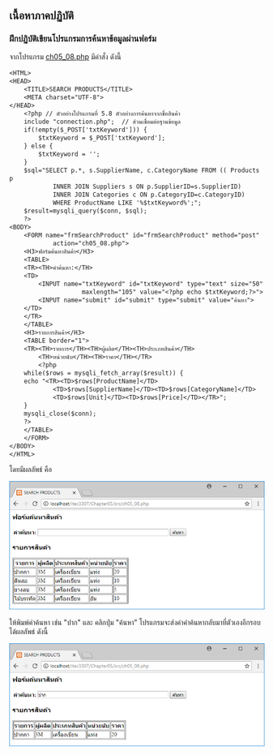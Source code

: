## เนื้อหาภาคปฏิบัติ
### ฝึกปฏิบัติเขียนโปรแกรมการค้นหาข้อมูลผ่านฟอร์ม

จากโปรแกรม [ch05_08.php](src/ch05_08.php) มีคำสั่ง ดังนี้
```
<HTML>
<HEAD>
    <TITLE>SEARCH PRODUCTS</TITLE>
    <META charset="UTF-8">
</HEAD>
    <?php // ตัวอย่างโปรแกรมที่ 5.8 ตัวอย่างการค้นหาจากชื่อสินค้า 
    include "connection.php";  // ส่วนเชื่อมต่อฐานข้อมูล
    if(!empty($_POST['txtKeyword'])) {
        $txtKeyword = $_POST['txtKeyword'];
    } else {
        $txtKeyword = '';
    }
    $sql="SELECT p.*, s.SupplierName, c.CategoryName FROM (( Products p
            INNER JOIN Suppliers s ON p.SupplierID=s.SupplierID)
            INNER JOIN Categories c ON p.CategoryID=c.CategoryID)
            WHERE ProductName LIKE '%$txtKeyword%';";
    $result=mysqli_query($conn, $sql);
    ?>
<BODY>
    <FORM name="frmSearchProduct" id="frmSearchProduct" method="post" 
            action="ch05_08.php">
    <H3>ฟอร์มค้นหาสินค้า</H3>
    <TABLE>
    <TR><TH>คำค้นหา:</TH>
    <TD>
        <INPUT name="txtKeyword" id="txtKeyword" type="text" size="50" 
                    maxlength="105" value="<?php echo $txtKeyword;?>">
        <INPUT name="submit" id="submit" type="submit" value="ค้นหา">
    </TD>
    </TR>
    </TABLE>
    <H3>รายการสินค้า</H3>
    <TABLE border="1">
    <TR><TH>รายการ</TH><TH>ผู้ผลิต</TH><TH>ประเภทสินค้า</TH>
        <TH>หน่วยนับ</TH><TH>ราคา</TH></TR>
        <?php
    while($rows = mysqli_fetch_array($result)) {
    echo "<TR><TD>$rows[ProductName]</TD>
            <TD>$rows[SupplierName]</TD><TD>$rows[CategoryName]</TD>
            <TD>$rows[Unit]</TD><TD>$rows[Price]</TD></TR>";
    }
    mysqli_close($conn);
    ?>
    </TABLE>
    </FORM>
</BODY>
</HTML>
```

โดยมีผลลัพธ์ คือ

<img src=output/ch05_08.png>

ให้พิมพ์คำค้นหา เช่น "ปาก" และ คลิกปุ่ม "ค้นหา" โปรแกรมจะส่งค่าคำค้นหากลับมาที่ตัวเองอีกรอบ ได้ผลลัพธ์ ดังนี้

<img src=output/ch05_08_1.png>